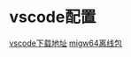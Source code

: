 # vscode配置
 [vscode下载地址](https://code.visualstudio.com/Download)
 [migw64离线包](https://sourceforge.net/projects/mingw-w64/files/)
